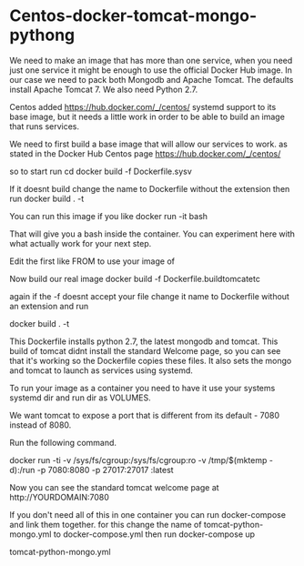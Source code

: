 # Centos-docker-tomcat-mongo-pythong

We need to make an image that has more than one service, when you need just one service it might be enough to use the official Docker Hub image. In our case we need to pack both Mongodb and Apache Tomcat. The defaults install Apache Tomcat 7. We also need Python 2.7.

Centos added https://hub.docker.com/_/centos/ systemd support to its base image, but it needs a little work in order to be able to build an image that runs services.

We need to first build a base image that will allow our services to work. as stated in the Docker Hub Centos page  https://hub.docker.com/_/centos/ 

so to start run
cd <your dor that has dockerfile>
docker build -f Dockerfile.sysv

If it doesnt build change the name to Dockerfile without the extension then run
docker build . -t <an easy name to remember>

You can run this image if you like
docker run -it <an easy name to remember> bash
  
That will give you a bash inside the container. You can experiment here with what actually work for your next step.

Edit the first like FROM to use your image of  <an easy name to remember>

Now build our real image
docker build -f Dockerfile.buildtomcatetc
 
 again if the -f doesnt accept your file change it name to Dockerfile without an extension and run
 
docker build . -t <a different and easy name to remember>
  
This Dockerfile installs python 2.7, the latest mongodb and tomcat. This build of tomcat didnt install the standard Welcome page, so you can see that it's working so the Dockerfile copies these files. It also sets the mongo and tomcat to launch as services using systemd.


To run your image as a container you need to have it use your systems systemd dir and run dir as VOLUMES. 

We want tomcat to expose a port that is different from its default - 7080 instead of 8080.


Run the following command.

docker run -ti -v /sys/fs/cgroup:/sys/fs/cgroup:ro   -v /tmp/$(mktemp -d):/run  -p  7080:8080 -p 27017:27017 <a different and easy name to remember>:latest
  
Now you can see the standard tomcat welcome page at http://YOURDOMAIN:7080 

If you don't need all of this in one container you can run docker-compose and link them together. for this change the name of tomcat-python-mongo.yml to docker-compose.yml then run
docker-compose up 

tomcat-python-mongo.yml
